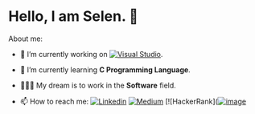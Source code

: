 # Hello, I am Selen. 👋

About me:

- 🔭 I’m currently working on  [![Visual Studio](https://img.shields.io/badge/--6C33AF?logo=visual%20studio)](https://visualstudio.microsoft.com/).
- 🌱 I’m currently learning **C Programming Language**.
- 👩🏽‍💻 My dream is to work in the **Software** field.



- 📫 How to reach me: [![Linkedin](https://img.icons8.com/fluency/48/000000/linkedin.png)](https://www.linkedin.com/in/z-selen-salman/) [![Medium](https://img.icons8.com/ios-filled/48/000000/medium-monogram--v1.png)](https://medium.com/@salmanselen) [![HackerRank]([![image](https://www.iconfinder.com/icons/4373234/hackerrank_logo_logos_icon#png-48)](https://www.hackerrank.com/salmanselen)
